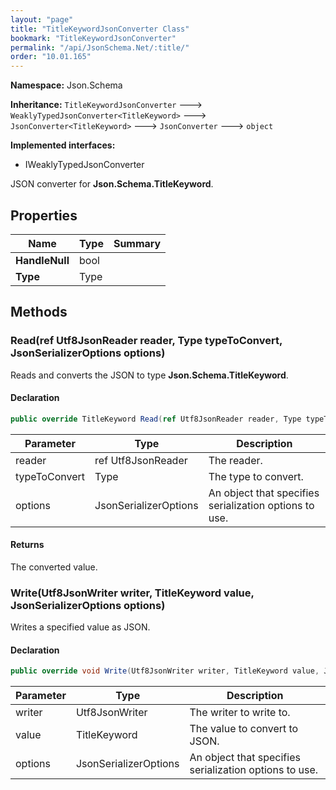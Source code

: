 ```yaml
---
layout: "page"
title: "TitleKeywordJsonConverter Class"
bookmark: "TitleKeywordJsonConverter"
permalink: "/api/JsonSchema.Net/:title/"
order: "10.01.165"
---
```

**Namespace:** Json.Schema

**Inheritance:**
`TitleKeywordJsonConverter`
 🡒 
`WeaklyTypedJsonConverter<TitleKeyword>`
 🡒 
`JsonConverter<TitleKeyword>`
 🡒 
`JsonConverter`
 🡒 
`object`

**Implemented interfaces:**

- IWeaklyTypedJsonConverter

JSON converter for **Json.Schema.TitleKeyword**.

## Properties

| Name | Type | Summary |
|---|---|---|
| **HandleNull** | bool |  |
| **Type** | Type |  |

## Methods

### Read(ref Utf8JsonReader reader, Type typeToConvert, JsonSerializerOptions options)

Reads and converts the JSON to type **Json.Schema.TitleKeyword**.

#### Declaration

```c#
public override TitleKeyword Read(ref Utf8JsonReader reader, Type typeToConvert, JsonSerializerOptions options)
```

| Parameter | Type | Description |
|---|---|---|
| reader | ref Utf8JsonReader | The reader. |
| typeToConvert | Type | The type to convert. |
| options | JsonSerializerOptions | An object that specifies serialization options to use. |


#### Returns

The converted value.

### Write(Utf8JsonWriter writer, TitleKeyword value, JsonSerializerOptions options)

Writes a specified value as JSON.

#### Declaration

```c#
public override void Write(Utf8JsonWriter writer, TitleKeyword value, JsonSerializerOptions options)
```

| Parameter | Type | Description |
|---|---|---|
| writer | Utf8JsonWriter | The writer to write to. |
| value | TitleKeyword | The value to convert to JSON. |
| options | JsonSerializerOptions | An object that specifies serialization options to use. |


